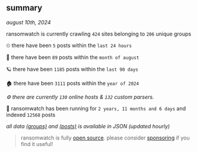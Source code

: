 
## summary
_august 10th, 2024_

ransomwatch is currently crawling `424` sites belonging to `206` unique groups

⏲ there have been `5` posts within the `last 24 hours`

🦈 there have been `89` posts within the `month of august`

🪐 there have been `1185` posts within the `last 90 days`

🏚 there have been `3111` posts within the `year of 2024`

_⚙️ there are currently `130` online hosts & `132` custom parsers._

🦕 ransomwatch has been running for `2 years, 11 months and 6 days` and indexed `12568` posts

_all data  [(groups)](http://ransomwhat.telemetry.ltd/groups) and [(posts)](http://ransomwhat.telemetry.ltd/posts) is available in JSON (updated hourly)_

> ransomwatch is fully [open source](https://github.com/joshhighet/ransomwatch#ransomwatch--). please consider [sponsoring](https://github.com/sponsors/joshhighet) if you find it useful!
